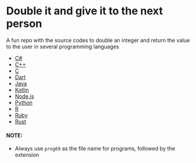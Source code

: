 # Double it and give it to the next person
A fun repo with the source codes to double an integer and return the value to the user in several programming languages
* [C#](src/C#/prog69.cs)
* [C++](src/C++/prog69.cpp)
* [C](src/C/prog69.c)
* [Dart](src/Dart/prog69.dart)
* [Java](src/Java/prog69.java)
* [Kotlin](src/Kotlin/prog69.kt)
* [Node.js](src/Node.js/prog69.js)
* [Python](src/Python/prog69.py)
* [R](src/R/prog69.r)
* [Ruby](src/Ruby/prog69.rb)
* [Rust](src/Rust/prog69.rs)
#### NOTE:
* Always use `prog69` as the file name for programs, followed by the extension
